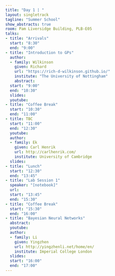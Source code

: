 ```yaml
---
title: "Day 1 | "
layout: singletrack
tagline: "Summer School"
show_abstracts: true
room: Pam Liversidge Building, PLB-E05
talks:
- title: "Arrivals"
  start: "8:30"
  end: "9:00"
- title: "Introduction to GPs"
  author:
  - family: Wilkinson
    given: Richard
    url: "https://rich-d-wilkinson.github.io/"
    institute: "The University of Nottingham"   
    abstract:
  start: "9:00"
  end: "10:30"
  slides: 
  youtube: 
- title: "Coffee Break"
  start: "10:30"
  end: "11:00"
- title: TBC
  start: "11:00"
  end: "12:30"
  youtube: 
  author:
  - family: Ek
    given: Carl Henrik
    url: http://carlhenrik.com/
    institute: University of Cambridge
  slides: 
- title: "Lunch"
  start: "12:30"
  end: "13:45"
- title: "Lab Session 1"
  speaker: "[notebook]"
  url:
  start: "13:45"
  end: "15:30"
- title: "Coffee Break"
  start: "15:30"
  end: "16:00"
- title: "Bayesian Neural Networks"
  abstract:
  youtube:
  author:
  - family: Li
    given: Yingzhen
    url: http://yingzhenli.net/home/en/
    institute: Imperial College London
  slides: 
  start: "16:00"
  end: "17:00"
---
```

